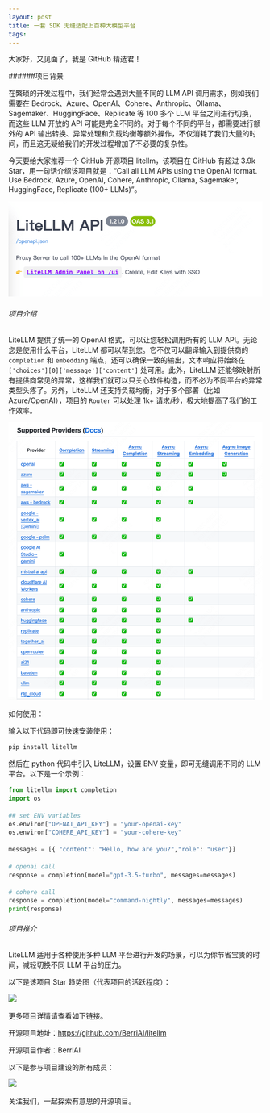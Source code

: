 ```yaml
---
layout: post
title: 一套 SDK 无缝适配上百种大模型平台
tags: 
---
```


大家好，又见面了，我是 GitHub 精选君！

######项目背景

在繁琐的开发过程中，我们经常会遇到大量不同的 LLM API 调用需求，例如我们需要在 Bedrock、Azure、OpenAI、Cohere、Anthropic、Ollama、Sagemaker、HuggingFace、Replicate 等 100 多个 LLM 平台之间进行切换，而这些 LLM 开放的 API 可能是完全不同的。对于每个不同的平台，都需要进行额外的 API 输出转换、异常处理和负载均衡等额外操作，不仅消耗了我们大量的时间，而且这无疑给我们的开发过程增加了不必要的复杂性。

今天要给大家推荐一个 GitHub 开源项目 litellm，该项目在 GitHub 有超过 3.9k Star，用一句话介绍该项目就是：“Call all LLM APIs using the OpenAI format. Use Bedrock, Azure, OpenAI, Cohere, Anthropic, Ollama, Sagemaker, HuggingFace, Replicate (100+ LLMs)”。

![](https://raw.githubusercontent.com/ZhuPeng/pic/master/images/compress_image-20240202152454618.png)

###### 项目介绍

LiteLLM 提供了统一的 OpenAI 格式，可以让您轻松调用所有的 LLM API。无论您是使用什么平台，LiteLLM 都可以帮到您。它不仅可以翻译输入到提供商的 `completion` 和 `embedding` 端点，还可以确保一致的输出，文本响应将始终在 `['choices'][0]['message']['content']` 处可用。此外，LiteLLM 还能够映射所有提供商常见的异常，这样我们就可以只关心软件构造，而不必为不同平台的异常类型头疼了。另外，LiteLLM 还支持负载均衡，对于多个部署（比如 Azure/OpenAI），项目的 `Router` 可以处理 1k+ 请求/秒，极大地提高了我们的工作效率。

![](https://raw.githubusercontent.com/ZhuPeng/pic/master/images/compress_image-20240202152957739.png)

如何使用：

输入以下代码即可快速安装使用：

```bash
pip install litellm
```
然后在 python 代码中引入 LiteLLM，设置 ENV 变量，即可无缝调用不同的 LLM 平台。以下是一个示例：
```python
from litellm import completion
import os

## set ENV variables 
os.environ["OPENAI_API_KEY"] = "your-openai-key" 
os.environ["COHERE_API_KEY"] = "your-cohere-key" 

messages = [{ "content": "Hello, how are you?","role": "user"}]

# openai call
response = completion(model="gpt-3.5-turbo", messages=messages)

# cohere call
response = completion(model="command-nightly", messages=messages)
print(response)
```

###### 项目推介

LiteLLM 适用于各种使用多种 LLM 平台进行开发的场景，可以为你节省宝贵的时间，减轻切换不同 LLM 平台的压力。


以下是该项目 Star 趋势图（代表项目的活跃程度）：

![](https://api.star-history.com/svg?repos=BerriAI/litellm&type=Timeline)

更多项目详情请查看如下链接。

开源项目地址：https://github.com/BerriAI/litellm 

开源项目作者：BerriAI

以下是参与项目建设的所有成员：

![](https://contrib.rocks/image?repo=BerriAI/litellm)

关注我们，一起探索有意思的开源项目。

